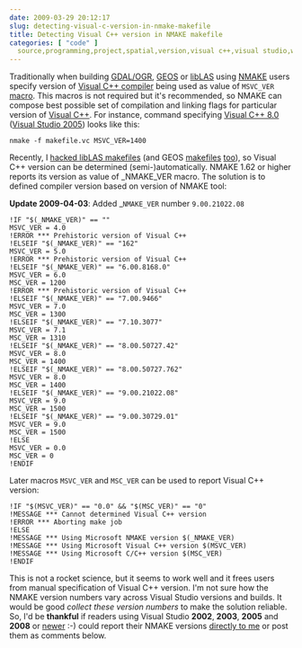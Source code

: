 ```yaml
---
date: 2009-03-29 20:12:17
slug: detecting-visual-c-version-in-nmake-makefile
title: Detecting Visual C++ version in NMAKE makefile
categories: [ "code" ]
  source,programming,project,spatial,version,visual c++,visual studio,windows,_MSC_VER,_NMAKE_VER
---
```


Traditionally when building [GDAL/OGR](http://www.gdal.org/), [GEOS](http://trac.osgeo.org/geos/) or [libLAS](http://www.liblas.org/) using [NMAKE](http://msdn.microsoft.com/en-us/library/dd9y37ha(VS.71).aspx) users specify version of [Visual C++ compiler](http://en.wikipedia.org/wiki/Visual_C%2B%2B) being used as value of `MSVC_VER` [macro](http://msdn.microsoft.com/en-us/library/wc38eeb4(VS.71).aspx). This macros is not required but it's recommended, so NMAKE can compose best possible set of compilation and linking flags for particular version of [Visual C++](http://msdn.microsoft.com/en-us/library/60k1461a(VS.80).aspx). For instance, command specifying [Visual C++ 8.0](http://msdn.microsoft.com/en-us/library/bw65k95a(VS.80).aspx) ([Visual Studio 2005](http://msdn.microsoft.com/en-us/library/ms950416.aspx)) looks like this:



    
    nmake -f makefile.vc MSVC_VER=1400





Recently, I [hacked libLAS makefiles](http://liblas.org/changeset/1140) (and GEOS [makefiles](http://trac.osgeo.org/geos/changeset/2308) [too](http://trac.osgeo.org/geos/changeset/2309)), so Visual C++ version can be determined (semi-)automatically. NMAKE 1.62 or higher reports its version as value of _NMAKE_VER macro. The solution is to defined compiler version based on version of NMAKE tool:





**Update 2009-04-03**: Added _`NMAKE_VER` number `9.00.21022.08`




    
    !IF "$(_NMAKE_VER)" == ""
    MSVC_VER = 4.0
    !ERROR *** Prehistoric version of Visual C++
    !ELSEIF "$(_NMAKE_VER)" == "162"
    MSVC_VER = 5.0
    !ERROR *** Prehistoric version of Visual C++
    !ELSEIF "$(_NMAKE_VER)" == "6.00.8168.0"
    MSVC_VER = 6.0
    MSC_VER = 1200
    !ERROR *** Prehistoric version of Visual C++
    !ELSEIF "$(_NMAKE_VER)" == "7.00.9466"
    MSVC_VER = 7.0
    MSC_VER = 1300
    !ELSEIF "$(_NMAKE_VER)" == "7.10.3077"
    MSVC_VER = 7.1
    MSC_VER = 1310
    !ELSEIF "$(_NMAKE_VER)" == "8.00.50727.42"
    MSVC_VER = 8.0
    MSC_VER = 1400
    !ELSEIF "$(_NMAKE_VER)" == "8.00.50727.762"
    MSVC_VER = 8.0
    MSC_VER = 1400
    !ELSEIF "$(_NMAKE_VER)" == "9.00.21022.08" 
    MSVC_VER = 9.0
    MSC_VER = 1500
    !ELSEIF "$(_NMAKE_VER)" == "9.00.30729.01"
    MSVC_VER = 9.0
    MSC_VER = 1500
    !ELSE
    MSVC_VER = 0.0
    MSC_VER = 0
    !ENDIF





Later macros `MSVC_VER` and `MSC_VER` can be used to report Visual C++ version:




    
    !IF "$(MSVC_VER)" == "0.0" && "$(MSC_VER)" == "0"
    !MESSAGE *** Cannot determined Visual C++ version
    !ERROR *** Aborting make job
    !ELSE
    !MESSAGE *** Using Microsoft NMAKE version $(_NMAKE_VER)
    !MESSAGE *** Using Microsoft Visual C++ version $(MSVC_VER)
    !MESSAGE *** Using Microsoft C/C++ version $(MSC_VER)
    !ENDIF





This is not a rocket science, but it seems to work well and it frees users from manual specification of Visual C++ version. I'm not sure how the NMAKE version numbers vary across Visual Studio versions and builds. It would be good _collect these version numbers_ to make the solution reliable. So, I'd be **thankful** if readers using Visual Studio **2002**, **2003**, **2005** and **2008** or [newer](http://www.microsoft.com/visualstudio/en-gb/products/2010/default.mspx) :-) could report their NMAKE versions [directly to me](/contact) or post them as comments below.
